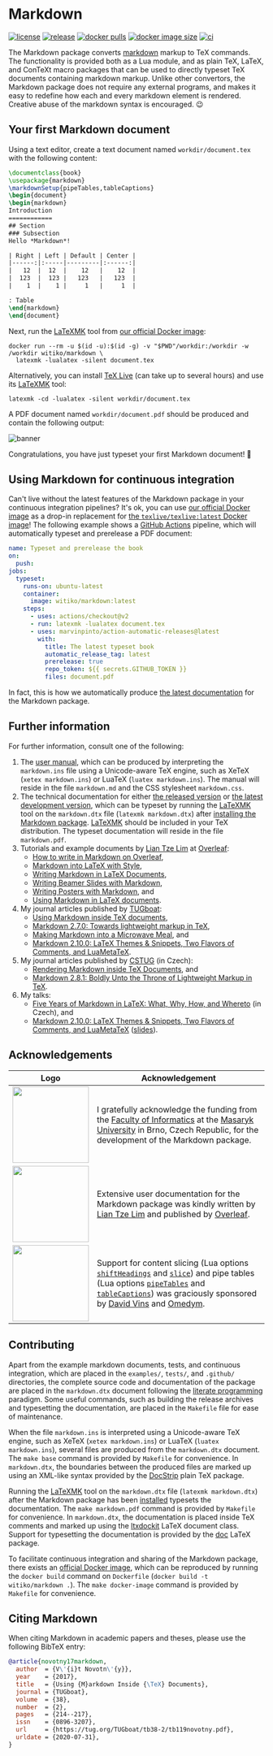 Markdown
========

[![license](https://img.shields.io/github/license/witiko/markdown)](LICENSE)
[![release](https://img.shields.io/github/release/witiko/markdown.svg)][release]
[![docker pulls](https://img.shields.io/docker/pulls/witiko/markdown)][docker-witiko/markdown]
[![docker image size](https://img.shields.io/docker/image-size/witiko/markdown)][docker-witiko/markdown]
[![ci](https://github.com/witiko/markdown/actions/workflows/main.yml/badge.svg)][ci]

 [release]:  https://github.com/Witiko/markdown/releases/latest  "Releases · Witiko/markdown"
 [ci]:       https://github.com/Witiko/markdown/actions          "GitHub Actions"

The Markdown package converts [markdown][] markup to TeX commands. The
functionality is provided both as a Lua module, and as plain TeX, LaTeX, and
ConTeXt macro packages that can be used to directly typeset TeX documents
containing markdown markup. Unlike other convertors, the Markdown package
does not require any external programs, and makes it easy to redefine how each
and every markdown element is rendered. Creative abuse of the markdown syntax
is encouraged. 😉

 [markdown]: https://daringfireball.net/projects/markdown/basics  "Daring Fireball: Markdown Basics"

Your first Markdown document
----------------------------

Using a text editor, create a text document named `workdir/document.tex` with
the following content:

``` latex
\documentclass{book}
\usepackage{markdown}
\markdownSetup{pipeTables,tableCaptions}
\begin{document}
\begin{markdown}
Introduction
============
## Section
### Subsection
Hello *Markdown*!

| Right | Left | Default | Center |
|------:|:-----|---------|:------:|
|   12  |  12  |    12   |    12  |
|  123  |  123 |   123   |   123  |
|    1  |    1 |     1   |     1  |

: Table
\end{markdown}
\end{document}
```

Next, run the [LaTeXMK][] tool from [our official Docker
image][docker-witiko/markdown]:

```
docker run --rm -u $(id -u):$(id -g) -v "$PWD"/workdir:/workdir -w /workdir witiko/markdown \
  latexmk -lualatex -silent document.tex
```

Alternatively, you can install [TeX Live][tex-live] (can take up to several
hours) and use its [LaTeXMK][] tool:

```
latexmk -cd -lualatex -silent workdir/document.tex
```

A PDF document named `workdir/document.pdf` should be produced and contain the
following output:

 ![banner](banner.png "An example LaTeX document using the Markdown package")

Congratulations, you have just typeset your first Markdown document! 🥳

 [tex-live]: https://www.tug.org/texlive/  "TeX Live - TeX Users Group"

Using Markdown for continuous integration
-----------------------------------------

Can't live without the latest features of the Markdown package in your
continuous integration pipelines? It's ok, you can use
[our official Docker image][docker-witiko/markdown] as a drop-in replacement
for [the `texlive/texlive:latest` Docker image][docker-texlive/texlive]!
The following example shows a [GitHub Actions][github-actions] pipeline, which
will automatically typeset and prerelease a PDF document:

``` yaml
name: Typeset and prerelease the book
on:
  push:
jobs:
  typeset:
    runs-on: ubuntu-latest
    container:
      image: witiko/markdown:latest
    steps:
      - uses: actions/checkout@v2
      - run: latexmk -lualatex document.tex
      - uses: marvinpinto/action-automatic-releases@latest
        with:
          title: The latest typeset book
          automatic_release_tag: latest
          prerelease: true
          repo_token: ${{ secrets.GITHUB_TOKEN }}
          files: document.pdf
```

In fact, this is how we automatically produce
[the latest documentation][latest-release] for the Markdown package.

 [docker-witiko/markdown]: https://hub.docker.com/r/witiko/markdown/tags  "witiko/markdown - Docker Image"
 [docker-texlive/texlive]: https://hub.docker.com/r/texlive/texlive/tags  "texlive/texlive - Docker Image"

 [github-actions]: https://docs.github.com/actions  "GitHub Actions Documentation"
 [latest-release]: https://github.com/witiko/markdown/releases/tag/latest

Further information
-------------------

For further information, consult one of the following:

1. The [user manual][manual], which can be produced by interpreting the
   `markdown.ins` file using a Unicode-aware TeX engine, such as XeTeX
   (`xetex markdown.ins`) or LuaTeX (`luatex markdown.ins`). The manual will
   reside in the file `markdown.md` and the CSS stylesheet `markdown.css`.
2. The technical documentation for either [the released version][techdoc-tex-live]
   or [the latest development version][techdoc-latest], which can be typeset by
   running the [LaTeXMK][] tool on the `markdown.dtx` file (`latexmk
   markdown.dtx`) after [installing the Markdown package][install].
   [LaTeXMK][] should be included in your TeX distribution.
   The typeset documentation will reside in the file `markdown.pdf`.
3. Tutorials and example documents by [Lian Tze Lim][liantze] at [Overleaf][]:
    - [How to write in Markdown on Overleaf][overleaf-1],
    - [Markdown into LaTeX with Style][overleaf-2],
    - [Writing Markdown in LaTeX Documents][overleaf-3],
    - [Writing Beamer Slides with Markdown][overleaf-4],
    - [Writing Posters with Markdown][overleaf-5], and
    - [Using Markdown in LaTeX documents][overleaf-6].
4. My journal articles published by [TUGboat][]:
    - [Using Markdown inside TeX documents][tb119],
    - [Markdown 2.7.0: Towards lightweight markup in TeX][tb124],
    - [Making Markdown into a Microwave Meal][tb129], and
    - [Markdown 2.10.0: LaTeX Themes & Snippets, Two Flavors of Comments, and LuaMetaTeX][tb131-preprint].
5. My journal articles published by [CSTUG][] (in Czech):
    - [Rendering Markdown inside TeX Documents][10.5300/2016-1-4/78], and
    - [Markdown 2.8.1: Boldly Unto the Throne of Lightweight Markup in TeX][10.5300/2020-1-2/48].
6. My talks:
    - [Five Years of Markdown in LaTeX: What, Why, How, and Whereto][pv212-fall2020] (in Czech), and
    - [Markdown 2.10.0: LaTeX Themes & Snippets, Two Flavors of Comments, and LuaMetaTeX][tb131-video] ([slides][tb131-slides]).

 [overleaf-1]: https://www.overleaf.com/learn/latex/Articles/How_to_write_in_Markdown_on_Overleaf       "How to write in Markdown on Overleaf"
 [overleaf-2]: https://www.overleaf.com/learn/latex/Articles/Markdown_into_LaTeX_with_Style             "Markdown into LaTeX with Style"
 [overleaf-3]: https://www.overleaf.com/learn/how-to/Writing_Markdown_in_LaTeX_Documents                "Writing Markdown in LaTeX Documents"
 [overleaf-4]: https://www.overleaf.com/latex/examples/writing-beamer-slides-with-markdown/dnrwnjrpjjhw "Writing Beamer Slides with Markdown"
 [overleaf-5]: https://www.overleaf.com/latex/examples/writing-posters-with-markdown/jtbgmmgqrqmh       "Writing Posters with Markdown"
 [overleaf-6]: https://www.overleaf.com/latex/examples/using-markdown-in-latex-documents/whdrnpcpnwrm   "Using Markdown in LaTeX documents"

 [tb119]: https://www.tug.org/TUGboat/tb38-2/tb119novotny.pdf           "Using Markdown inside TeX documents"
 [tb124]: https://www.tug.org/TUGboat/tb40-1/tb124novotny-markdown.pdf  "Markdown 2.7.0: Towards lightweight markup in TeX"
 [tb129]: https://www.tug.org/TUGboat/tb41-3/tb129novotny-frozen.pdf    "Making Markdown into a Microwave Meal"

 [tb131-preprint]: https://tug.org/tug2021/assets/pdf/novotny-tug2021-preprint.pdf  "Markdown 2.10.0: LaTeX Themes & Snippets, Two Flavors of Comments, and LuaMetaTeX"
 [tb131-slides]:   https://tug.org/tug2021/assets/pdf/tug2021-novotny-slides.pdf    "Markdown 2.10.0: LaTeX Themes & Snippets, Two Flavors of Comments, and LuaMetaTeX"
 [tb131-video]:    https://youtu.be/i2GJMnLCZls                                     "Markdown 2.10.0: LaTeX Themes & Snippets, Two Flavors of Comments, and LuaMetaTeX"

 [10.5300/2016-1-4/78]: https://bulletin.cstug.cz/pdf/2016-1-4.pdf#page=80 "Rendering Markdown inside TeX Documents"
 [10.5300/2020-1-2/48]: https://bulletin.cstug.cz/pdf/2020-1-2.pdf#page=50 "Markdown 2.8.1: Boldly Unto the Throne of Lightweight Markup in TeX"

 [pv212-fall2020]: https://is.muni.cz/el/fi/podzim2020/PV212/index.qwarp?prejit=5595952

 [install]:  http://mirrors.ctan.org/macros/generic/markdown/markdown.html#installation "Markdown Package User Manual"
 [liantze]:  http://liantze.penguinattack.org/                                          "Rants from the Lab"
 [manual]:   http://mirrors.ctan.org/macros/generic/markdown/markdown.html              "Markdown Package User Manual"
 [overleaf]: https://www.overleaf.com/                                                  "Overleaf: Real-time Collaborative Writing and Publishing Tools with Integrated PDF Preview"
 [tugboat]:  https://www.tug.org/tugboat/                                               "TUGboat - Communications of the TeX Users Group"
 [cstug]:    https://www.cstug.cz/                                                      "Československé sdružení uživatelů TeXu"

 [techdoc-latest]:    https://github.com/Witiko/markdown/releases/download/latest/markdown.pdf  "A Markdown Interpreter for TeX"
 [techdoc-tex-live]:  http://mirrors.ctan.org/macros/generic/markdown/markdown.pdf              "A Markdown Interpreter for TeX"

Acknowledgements
----------------

| Logo | Acknowledgement |
| ------------- | ------------- |
| [<img width="150" src="https://www.fi.muni.cz/images/fi-logo.png">][fimu] | I gratefully acknowledge the funding from the [Faculty of Informatics][fimu] at the [Masaryk University][mu] in Brno, Czech Republic, for the development of the Markdown package. |
| [<img width="150" src="https://cdn.overleaf.com/img/ol-brand/overleaf_og_logo.png">][overleaf] | Extensive user documentation for the Markdown package was kindly written by [Lian Tze Lim][liantze] and published by [Overleaf][]. |
| [<img width="150" src="https://pbs.twimg.com/profile_images/1004769879319334912/6Bh1UthD.jpg">][omedym] | Support for content slicing (Lua options [`shiftHeadings`][option-shift-headings] and [`slice`][option-slice]) and pipe tables (Lua options [`pipeTables`][option-pipe-tables] and [`tableCaptions`][option-table-captions]) was graciously sponsored by [David Vins][dvins] and [Omedym][]. |

 [dvins]:  https://github.com/dvins             "David Vins"
 [fimu]:   https://www.fi.muni.cz/index.html.en "Faculty of Informatics, Masaryk University"
 [mu]:     https://www.muni.cz/en               "Masaryk University"
 [Omedym]: https://www.omedym.com/              "Omedym"

 [option-pipe-tables]:    http://mirrors.ctan.org/macros/generic/markdown/markdown.html#pipe-tables          "Markdown Package User Manual"
 [option-shift-headings]: http://mirrors.ctan.org/macros/generic/markdown/markdown.html#option-shiftheadings "Markdown Package User Manual"
 [option-slice]:          http://mirrors.ctan.org/macros/generic/markdown/markdown.html#slice                "Markdown Package User Manual"
 [option-table-captions]: http://mirrors.ctan.org/macros/generic/markdown/markdown.html#option-tablecaptions "Markdown Package User Manual"

Contributing
------------

Apart from the example markdown documents, tests, and continuous integration,
which are placed in the `examples/`, `tests/`, and `.github/` directories,
the complete source code and documentation of the package are placed in the
`markdown.dtx` document following the [literate programming][] paradigm.
Some useful commands, such as building the release archives and typesetting
the documentation, are placed in the `Makefile` file for ease of maintenance.

When the file `markdown.ins` is interpreted using a Unicode-aware TeX engine,
such as XeTeX (`xetex markdown.ins`) or LuaTeX (`luatex markdown.ins`), several
files are produced from the `markdown.dtx` document. The `make base` command
is provided by `Makefile` for convenience. In `markdown.dtx`, the boundaries
between the produced files are marked up using an XML-like syntax provided by
the [DocStrip][] plain TeX package.

Running the [LaTeXMK][] tool on the `markdown.dtx` file
(`latexmk markdown.dtx`) after the Markdown package has been
[installed][install] typesets the documentation. The `make markdown.pdf`
command is provided by `Makefile` for convenience. In `markdown.dtx`, the
documentation is placed inside TeX comments and marked up using the
[ltxdockit][] LaTeX document class. Support for typesetting the documentation
is provided by the [doc][] LaTeX package.

To facilitate continuous integration and sharing of the Markdown package,
there exists an [official Docker image][docker-witiko/markdown], which can be
reproduced by running the `docker build` command on `Dockerfile` (`docker build
-t witiko/markdown .`). The `make docker-image` command is provided by
`Makefile` for convenience.

 [doc]:                  https://ctan.org/pkg/doc                           "doc – Format LaTeX documentation"
 [DocStrip]:             https://ctan.org/pkg/docstrip                      "docstrip – Remove comments from file"
 [LaTeXMK]:              https://ctan.org/pkg/latexmk                       "latexmk – Fully automated LaTeX document generation"
 [literate programming]: https://en.wikipedia.org/wiki/Literate_programming "Literate programming"
 [ltxdockit]:            https://ctan.org/pkg/ltxdockit                     "ltxdockit – Documentation support"

Citing Markdown
---------------

When citing Markdown in academic papers and theses, please use the following
BibTeX entry:

```bib
@article{novotny17markdown,
  author  = {V\'{i}t Novotn\'{y}},
  year    = {2017},
  title   = {Using {M}arkdown Inside {\TeX} Documents},
  journal = {TUGboat},
  volume  = {38},
  number  = {2},
  pages   = {214--217},
  issn    = {0896-3207},
  url     = {https://tug.org/TUGboat/tb38-2/tb119novotny.pdf},
  urldate = {2020-07-31},
}
```
